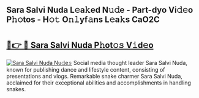## Sara Salvi Nuda L𝚎a𝚔ed N𝚞𝚍e - Part-dyo Vi𝚍𝚎o P𝚑𝚘tos - H𝚘𝚝 O𝚗𝚕yf𝚊ns L𝚎a𝚔s CaO2C

# <h2><a href="http://kfczlp.oniu.top/?m=Sara+Salvi+Nuda">🔗👉 🔴 Sara Salvi Nuda P𝚑ot𝚘𝚜 V𝚒d𝚎o</a></h2>

[![Sara Salvi Nuda Nu𝚍e𝚜](https://i.imgur.com/0qMVB7G.gif)](http://kfczlp.oniu.top/?m=Sara+Salvi+Nuda)
Social media thought leader Sara Salvi Nuda, known for publishing dance and lifestyle content, consisting of presentations and vlogs. Remarkable snake charmer Sara Salvi Nuda, acclaimed for their exceptional abilities and accomplishments in handling snakes.  
